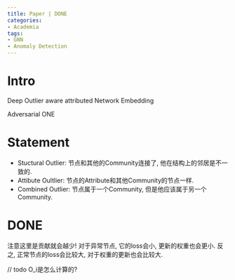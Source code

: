 ```yaml
---
title: Paper | DONE
categories:
- Academia
tags:
- GNN
- Anomaly Detection
---
```


# Intro

Deep Outlier aware attributed Network Embedding

Adversarial ONE

<!--more-->

# Statement

- Stuctural Outlier: 节点和其他的Community连接了, 他在结构上的邻居是不一致的.
- Attibute Oultlier: 节点的Attribute和其他Community的节点一样.
- Combined Outlier: 节点属于一个Community, 但是他应该属于另一个Community.

# DONE

注意这里是贡献就会越少! 对于异常节点, 它的loss会小, 更新的权重也会更小. 反之, 正常节点的loss会比较大, 对于权重的更新也会比较大.

// todo O_i是怎么计算的?

